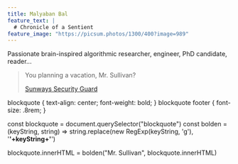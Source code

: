 ```yaml
---
title: Malyaban Bal
feature_text: |
  # Chronicle of a Sentient
feature_image: "https://picsum.photos/1300/400?image=989"
---
```

Passionate brain-inspired algorithmic researcher, engineer, PhD candidate, reader...

<blockquote cite="http://www.imdb.com/title/tt0284978/quotes/qt1375101">
  <p>You planning a vacation, Mr. Sullivan?</p>
  <footer>
    <a href="http://www.imdb.com/title/tt0284978/quotes/qt1375101">Sunways Security Guard</a>
  </footer>
</blockquote>



blockquote {
  text-align: center;
  font-weight: bold;
}
blockquote footer {
  font-size: .8rem;
}


const blockquote = document.querySelector("blockquote")
const bolden = (keyString, string) =>
  string.replace(new RegExp(keyString, 'g'), '<strong>'+keyString+'</strong>')

blockquote.innerHTML = bolden("Mr. Sullivan", blockquote.innerHTML)


